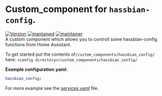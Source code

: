 # Custom_component for `hassbian-config`.
  
[![Version](https://img.shields.io/badge/version-version-green.svg?style=for-the-badge)](#) [![mantained](https://img.shields.io/maintenance/yes/2018.svg?style=for-the-badge)](#) [![maintainer](https://img.shields.io/badge/maintainer-Joakim%20Sørensen%20%40ludeeus-blue.svg?style=for-the-badge)](#)   
A custom component which allows you to controll some hassbian-config functions from Home Assistant.
  
To get started put the contents of`/custom_components/hassbian_config/`  
here: `<config directory>/custom_components/hassbian_config/`  
  
**Example configuration.yaml:**
```yaml
hassbian_config:
```
  
For more example see the [services.yaml](https://github.com/custom-components/hassbian-config/blob/master/custom_components/hassbian_config/services.yaml) file.  
